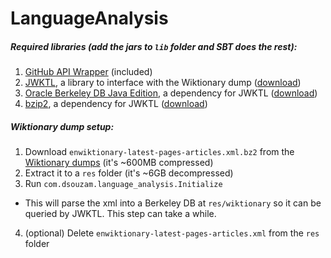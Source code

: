 # LanguageAnalysis

##### Required libraries (add the jars to `lib` folder and SBT does the rest):
1. [GitHub API Wrapper][1] (included)
2. [JWKTL][2], a library to interface with the Wiktionary dump ([download][3])
3. [Oracle Berkeley DB Java Edition][4], a dependency for JWKTL ([download][5])
4. [bzip2][6], a dependency for JWKTL ([download][7])


##### Wiktionary dump setup:
1. Download `enwiktionary-latest-pages-articles.xml.bz2` from the [Wiktionary dumps][8] (it's ~600MB compressed)
2. Extract it to a `res` folder (it's ~6GB decompressed)
3. Run `com.dsouzam.language_analysis.Initialize`
  - This will parse the xml into a Berkeley DB at `res/wiktionary` so it can be queried by JWKTL. This step can take a while.
4. (optional) Delete `enwiktionary-latest-pages-articles.xml` from the `res` folder

[1]: https://github.com/DSouzaM/github-api-wrapper
[2]: https://dkpro.github.io/dkpro-jwktl/documentation/getting-started/
[3]: https://search.maven.org/#search|ga|1|a%3A%22dkpro-jwktl%22
[4]: http://www.oracle.com/technetwork/database/database-technologies/berkeleydb/overview/index-093405.html
[5]: http://www.oracle.com/technetwork/database/database-technologies/berkeleydb/downloads/index.html
[6]: http://www.kohsuke.org/bzip2/
[7]: http://www.kohsuke.org/bzip2/bzip2.jar
[8]: https://dumps.wikimedia.org/enwiktionary/latest/
